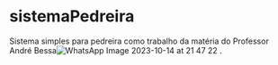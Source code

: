 # sistemaPedreira
Sistema simples para pedreira como trabalho da matéria do Professor André Bessa![WhatsApp Image 2023-10-14 at 21 47 22](https://github.com/emanuelfontoura/sistemaPedreira/assets/118002099/c7ba6bba-d0a3-436b-840c-0ff2dd6576f3)
.
